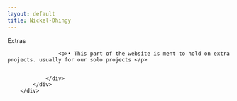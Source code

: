 ```yaml
---
layout: default
title: Nickel-Dhingy
---
```



<div id="container">
   <div class="row">
            <div class="column full-width">
                <div id="sutitle">Extras</div>
                <div id="sucontent">
                    
                    <p>• This part of the website is ment to hold on extra projects. usually for our solo projects </p>
                    
                    
                </div>
            </div>
        </div> 
    
       
